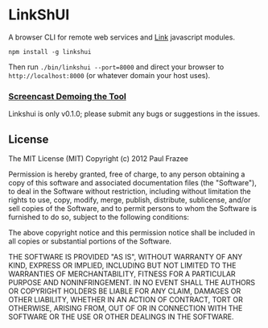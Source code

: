 LinkShUI
========

A browser CLI for remote web services and [Link](http://github.com/pfraze/link) javascript modules.

`npm install -g linkshui`

Then run `./bin/linkshui --port=8000` and direct your browser to `http://localhost:8000` (or whatever
domain your host uses).

### [Screencast Demoing the Tool](http://www.youtube.com/watch?v=y4Y0XO0BdKM)

Linkshui is only v0.1.0; please submit any bugs or suggestions in the issues.

## License

The MIT License (MIT)
Copyright (c) 2012 Paul Frazee

Permission is hereby granted, free of charge, to any person obtaining a copy of this software and associated documentation files (the "Software"), to deal in the Software without restriction, including without limitation the rights to use, copy, modify, merge, publish, distribute, sublicense, and/or sell copies of the Software, and to permit persons to whom the Software is furnished to do so, subject to the following conditions:

The above copyright notice and this permission notice shall be included in all copies or substantial portions of the Software.

THE SOFTWARE IS PROVIDED "AS IS", WITHOUT WARRANTY OF ANY KIND, EXPRESS OR IMPLIED, INCLUDING BUT NOT LIMITED TO THE WARRANTIES OF MERCHANTABILITY, FITNESS FOR A PARTICULAR PURPOSE AND NONINFRINGEMENT. IN NO EVENT SHALL THE AUTHORS OR COPYRIGHT HOLDERS BE LIABLE FOR ANY CLAIM, DAMAGES OR OTHER LIABILITY, WHETHER IN AN ACTION OF CONTRACT, TORT OR OTHERWISE, ARISING FROM, OUT OF OR IN CONNECTION WITH THE SOFTWARE OR THE USE OR OTHER DEALINGS IN THE SOFTWARE.
